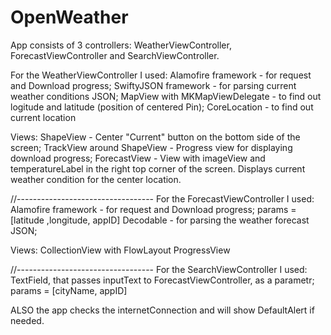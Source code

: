 # OpenWeather


App consists of 3 controllers: WeatherViewController, ForecastViewController and SearchViewController.

For the WeatherViewController I used:
Alamofire framework - for request and Download progress;
SwiftyJSON framework - for parsing current weather conditions JSON;
MapView with MKMapViewDelegate - to find out logitude and latitude (position of centered Pin);
CoreLocation - to find out current location

Views: 
ShapeView - Center "Current" button on the bottom side of the screen;
TrackView around ShapeView - Progress view for displaying download progress;
ForecastView - View with imageView and temperatureLabel in the right top corner of the screen. Displays current weather condition for the center location.

//----------------------------------
For the ForecastViewController I used:
Alamofire framework - for request and Download progress; params = [latitude ,longitude, appID]
Decodable - for parsing the weather forecast JSON;

Views: 
CollectionView with FlowLayout
ProgressView

//----------------------------------
For the SearchViewController I used:
TextField, that passes inputText to ForecastViewController, as a parametr; params = [cityName, appID]

ALSO the app checks the internetConnection and will show DefaultAlert if needed.

